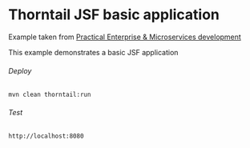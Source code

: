 Thorntail JSF basic application
=====================================

Example taken from [Practical Enterprise & Microservices development](http://www.itbuzzpress.com/ebooks/java-ee-7-development-on-wildfly.html)

This example demonstrates a basic JSF application

###### Deploy
```shell
mvn clean thorntail:run
```
###### Test
```shell
http://localhost:8080 
```
 
